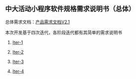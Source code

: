 ## 中大活动小程序软件规格需求说明书（总体）

总体需求文档：[产品需求文档V2.1](./活动Plus产品需求文档V2.1.pdf)

本次开发基于四次迭代，各阶段迭代都有其简单的需求说明书

1. [Iter-1](./documents/iter-1/软件需求说明书.md)

2. [Iter-2](./documents/iter-2/用户页面需求.md)

3. [Iter-3](./documents/iter-3/活动报名用例.md)

4. [Iter-4](./documents/iter-4/需求.md)